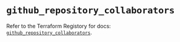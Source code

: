 # `github_repository_collaborators`

Refer to the Terraform Registory for docs: [`github_repository_collaborators`](https://registry.terraform.io/providers/integrations/github/5.25.0/docs/resources/repository_collaborators).
